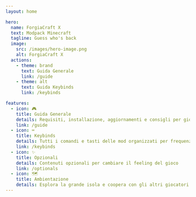 ```yaml
---
layout: home

hero:
  name: ForgiaCraft X
  text: Modpack Minecraft
  tagline: Guess who's back
  image:
    src: /images/hero-image.png
    alt: ForgiaCraft X
  actions:
    - theme: brand
      text: Guida Generale
      link: /guide
    - theme: alt
      text: Guida Keybinds
      link: /keybinds

features:
  - icon: 🎮
    title: Guida Generale
    details: Requisiti, installazione, aggiornamenti e consigli per giocare a ForgiaCraft X
    link: /guide
  - icon: ⌨️
    title: Keybinds
    details: Tutti i comandi e tasti delle mod organizzati per frequenza d'uso
    link: /keybinds
  - icon: ✨
    title: Opzionali
    details: Contenuti opzionali per cambiare il feeling del gioco
    link: /optionals
  - icon: 🗺️
    title: Ambientazione
    details: Esplora la grande isola e coopera con gli altri giocatori
---
```


<style>
.VPImage.image-src {
  border-radius: 16px;
  margin: 1.5rem;
}
</style>
